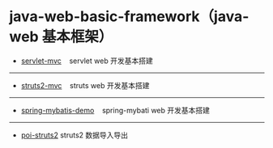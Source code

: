 # java-web-basic-framework（java-web 基本框架）
- [servlet-mvc](/servlet-mvc)
    servlet web 开发基本搭建
----
- [struts2-mvc](/struts2-mvc)
    struts web 开发基本搭建
---
- [spring-mybatis-demo](/spring-mybatis-demo)
    spring-mybati web 开发基本搭建
---
- [poi-struts2](/poi-struts2)
    struts2 数据导入导出
